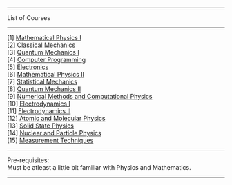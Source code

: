 ***
List of Courses
***
[1] <a href="">Mathematical Physics I</a><br>
[2] <a href="">Classical Mechanics</a><br>
[3] <a href="">Quantum Mechanics I</a><br>
[4] <a href="">Computer Programming</a><br>
[5] <a href="">Electronics</a><br>
[6] <a href="">Mathematical Physics II</a><br>
[7] <a href="">Statistical Mechanics</a><br>
[8] <a href="">Quantum Mechanics II</a><br>
[9] <a href="">Numerical Methods and Computational Physics</a><br>
[10] <a href="">Electrodynamics I</a><br>
[11] <a href="">Electrodynamics II</a><br>
[12] <a href="">Atomic and Molecular Physics</a><br>
[13] <a href="">Solid State Physics</a><br>
[14] <a href="">Nuclear and Particle Physics</a><br>
[15] <a href="">Measurement Techniques</a><br>
***
Pre-requisites: <br>
Must be atleast a little bit familiar with Physics and Mathematics.
***